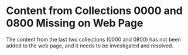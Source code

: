 # Content from Collections 0000 and 0800 Missing on Web Page

The content from the last two collections (0000 and 0800) has not been added to the web page, and it needs to be investigated and resolved.
